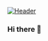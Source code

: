 [![Header](https://raw.githubusercontent.com/MasonOgden/MasonOgden/blob/main/20210925_155931.png "Header")](https://www.linkedin.com/in/mason-ogden-063b81165/)

### Hi there 👋

<!--
**MasonOgden/MasonOgden** is a ✨ _special_ ✨ repository because its `README.md` (this file) appears on your GitHub profile.

Here are some ideas to get you started:

- 🔭 I’m currently working on ...
- 🌱 I’m currently learning ...
- 👯 I’m looking to collaborate on ...
- 🤔 I’m looking for help with ...
- 💬 Ask me about ...
- 📫 How to reach me: ...
- 😄 Pronouns: ...
- ⚡ Fun fact: ...
-->

